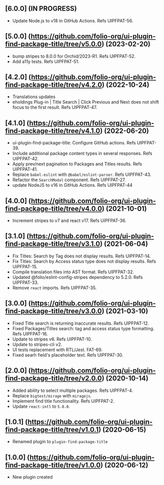 
## [6.0.0] (IN PROGRESS)

* Update Node.js to v18 in GitHub Actions. Refs UIPFPAT-56.

## [5.0.0] (https://github.com/folio-org/ui-plugin-find-package-title/tree/v5.0.0) (2023-02-20)

* bump stripes to 8.0.0 for Orchid/2023-R1. Refs UIPFPAT-52.
* Add a11y tests. Refs UIPFPAT-51.

## [4.2.0] (https://github.com/folio-org/ui-plugin-find-package-title/tree/v4.2.0) (2022-10-24)

* Translations updates
* eholdings Plug-in | Title Search | Click Previous and Next does not shift focus to the first result. Refs UIPFPAT-47.

## [4.1.0] (https://github.com/folio-org/ui-plugin-find-package-title/tree/v4.1.0) (2022-06-20)

* ui-plugin-find-package-title: Configure GitHub actions. Refs UIPFPAT-39.
* Include additional package content types in several responses. Refs UIPFPAT-42.
* Apply prev/next pagination to Packages and Titles results. Refs UIPFPAT-41.
* Replace `babel-eslint` with `@babel/eslint-parser`. Refs UIPFPAT-43.
* Refactor the `SearchModal` component. Refs UIPFPAT-27.
* update NodeJS to v16 in GitHub Actions. Refs UIPFPAT-44

## [4.0.0] (https://github.com/folio-org/ui-plugin-find-package-title/tree/v4.0.0) (2021-10-01)

* Increment stripes to v7 and react v17. Refs UIPFPAT-36.

## [3.1.0] (https://github.com/folio-org/ui-plugin-find-package-title/tree/v3.1.0) (2021-06-04)

* Fix Titles: Search by Tag does not display results. Refs UIPFPAT-14.
* Fix Titles: Search by Access status type does not display results. Refs UIPFPAT-15.
* Compile translation files into AST format. Refs UIPFPAT-32.
* Updated @folio/eslint-config-stripes dependency to 5.2.0. Refs UIPFPAT-33.
* Remove `react` imports. Refs UIPFPAT-35.

## [3.0.0] (https://github.com/folio-org/ui-plugin-find-package-title/tree/v3.0.0) (2021-03-10)

* Fixed Title search is returning inaccurate results. Refs UIPFPAT-12.
* Fixed Packages/Titles search: tag and access status type formatting. Refs UIPFPAT-16.
* Update to stripes v6. Refs UIPFPAT-10.
* Update to stripes-cli v2.
* UI tests replacement with RTL/Jest. FAT-69.
* Fixed searh field's placeholder text. Refs UIPFPAT-30.

## [2.0.0] (https://github.com/folio-org/ui-plugin-find-package-title/tree/v2.0.0) (2020-10-14)

* Added ability to select multiple packages. Refs UIPFPAT-4.
* Replace `bigtest/mirage` with `miragejs`.
* Implement find title functionality. Refs UIPFPAT-2.
* Update `react-intl` to `5.8.0`.

## [1.0.1] (https://github.com/folio-org/ui-plugin-find-package-title/tree/v1.0.1) (2020-06-15)

* Renamed plugin to `plugin-find-package-title`

## [1.0.0] (https://github.com/folio-org/ui-plugin-find-package-title/tree/v1.0.0) (2020-06-12)

* New plugin created
